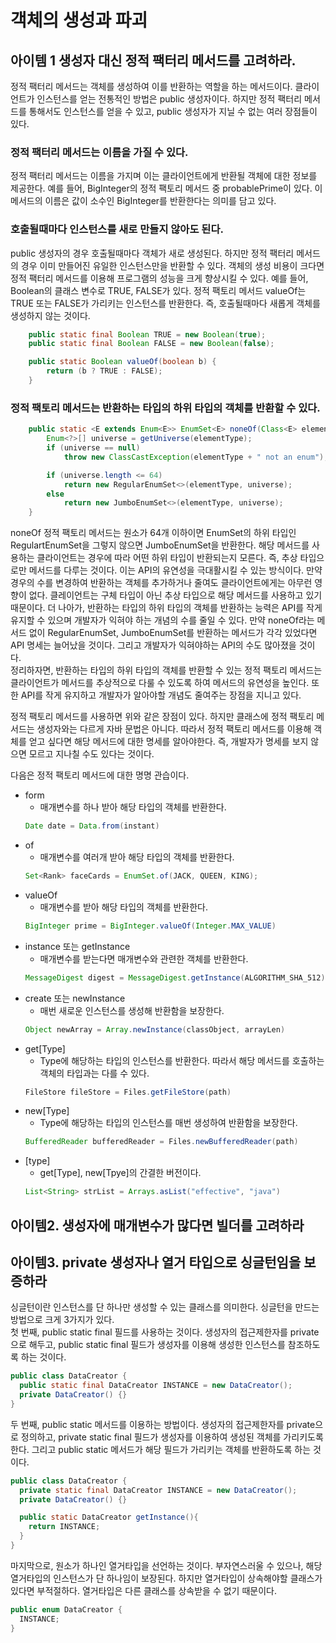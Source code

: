 # 객체의 생성과 파괴
## 아이템 1 생성자 대신 정적 팩터리 메서드를 고려하라.
정적 팩터리 메서드는 객체를 생성하여 이를 반환하는 역할을 하는 메서드이다. 클라이언트가 인스턴스를 얻는 전통적인 방법은 public 생성자이다. 하지만 정적 팩터리 메서드를 통해서도 인스턴스를 얻을 수 있고, public 생성자가 지닐 수 없는 여러 장점들이 있다.  
### 정적 팩터리 메서드는 이름을 가질 수 있다.
정적 팩터리 메서드는 이름을 가지며 이는 클라이언트에게 반환될 객체에 대한 정보를 제공한다. 예를 들어, BigInteger의 정적 팩토리 메서드 중 probablePrime이 있다. 이 메서드의 이름은 값이 소수인 BigInteger를 반환한다는 의미를 담고 있다.
### 호출될때마다 인스턴스를 새로 만들지 않아도 된다.  
public 생성자의 경우 호출될때마다 객체가 새로 생성된다. 하지만 정적 팩터리 메서드의 경우 이미 만들어진 유일한 인스턴스만을 반환할 수 있다. 객체의 생성 비용이 크다면 정적 팩터리 메서드를 이용해 프로그램의 성능을 크게 향상시킬 수 있다. 예를 들어, Boolean의 클래스 변수로 TRUE, FALSE가 있다. 정적 팩토리 메서드 valueOf는 TRUE 또는 FALSE가 가리키는 인스턴스를 반환한다. 즉, 호출될때마다 새롭게 객체를 생성하지 않는 것이다. 
```java
    public static final Boolean TRUE = new Boolean(true);
    public static final Boolean FALSE = new Boolean(false);

    public static Boolean valueOf(boolean b) {
        return (b ? TRUE : FALSE);
    }
``` 
  
### 정적 팩토리 메서드는 반환하는 타입의 하위 타입의 객체를 반환할 수 있다. 
```java
    public static <E extends Enum<E>> EnumSet<E> noneOf(Class<E> elementType) {
        Enum<?>[] universe = getUniverse(elementType);
        if (universe == null)
            throw new ClassCastException(elementType + " not an enum");

        if (universe.length <= 64)
            return new RegularEnumSet<>(elementType, universe);
        else
            return new JumboEnumSet<>(elementType, universe);
    }
```
noneOf 정적 팩토리 메서드는 원소가 64개 이하이면 EnumSet<E>의 하위 타입인 RegulartEnumSet을 그렇지 않으면 JumboEnumSet을 반환한다. 해당 메서드를 사용하는 클라이언트는 경우에 따라 어떤 하위 타입이 반환되는지 모른다. 즉, 추상 타입으로만 메서드를 다루는 것이다. 이는 API의 유연성을 극대활시킬 수 있는 방식이다. 만약 경우의 수를 변경하여 반환하는 객체를 추가하거나 줄여도 클라이언트에게는 아무런 영향이 없다. 클레이언트는 구체 타입이 아닌 추상 타입으로 해당 메서드를 사용하고 있기 때문이다. 더 나아가, 반환하는 타입의 하위 타입의 객체를 반환하는 능력은 API를 작게 유지할 수 있으며 개발자가 익혀야 하는 개념의 수를 줄일 수 있다. 만약 noneOf라는 메서드 없이 RegularEnumSet, JumboEnumSet를 반환하는 메서드가 각각 있었다면 API 명세는 늘어났을 것이다. 그리고 개발자가 익혀야하는 API의 수도 많아졌을 것이다.  
정리하자면, 반환하는 타입의 하위 타입의 객체를 반환할 수 있는 정적 팩토리 메서드는 클라이언트가 메서드를 추상적으로 다룰 수 있도록 하여 메서드의 유연성을 높인다. 또한 API를 작게 유지하고 개발자가 알아야할 개념도 줄여주는 장점을 지니고 있다.  

정적 팩토리 메서드를 사용하면 위와 같은 장점이 있다. 하지만 클래스에 정적 팩토리 메서드는 생성자와는 다르게 자바 문법은 아니다. 따라서 정적 팩토리 메서드를 이용해 객체를 얻고 싶다면 해당 메서드에 대한 명세를 알아야한다. 즉, 개발자가 명세를 보지 않으면 모르고 지나칠 수도 있다는 것이다.  

다음은 정적 팩토리 메서드에 대한 명명 관습이다.
- form
  - 매개변수를 하나 받아 해당 타입의 객체를 반환한다.
  ```java
  Date date = Data.from(instant)
  ```
- of
  - 매개변수를 여러개 받아 해당 타입의 객체를 반환한다.
  ```java
  Set<Rank> faceCards = EnumSet.of(JACK, QUEEN, KING);
  ```
- valueOf
  - 매개변수를 받아 해당 타입의 객체를 반환한다.
  ```java
  BigInteger prime = BigInteger.valueOf(Integer.MAX_VALUE)
  ```
- instance 또는 getInstance
  - 매개변수를 받는다면 매개변수와 관련한 객체를 반환한다.
  ```java
  MessageDigest digest = MessageDigest.getInstance(ALGORITHM_SHA_512)
  ```
- create 또는 newInstance
  - 매번 새로운 인스턴스를 생성해 반환함을 보장한다.
  ```java
  Object newArray = Array.newInstance(classObject, arrayLen)
  ```
- get[Type]
  - Type에 해당하는 타입의 인스턴스를 반환한다. 따라서 해당 메서드를 호출하는 객체의 타입과는 다를 수 있다.
  ```java
  FileStore fileStore = Files.getFileStore(path)
  ```
- new[Type]
  - Type에 해당하는 타입의 인스턴스를 매번 생성하여 반환함을 보장한다.
  ```java
  BufferedReader bufferedReader = Files.newBufferedReader(path)
  ```
- [type]
  - get[Type], new[Tpye]의 간결한 버전이다.
  ```java
  List<String> strList = Arrays.asList("effective", "java")
  ```


## 아이템2. 생성자에 매개변수가 많다면 빌더를 고려하라
## 아이템3. private 생성자나 열거 타입으로 싱글턴임을 보증하라
싱글턴이란 인스턴스를 단 하나만 생성할 수 있는 클래스를 의미한다. 싱글턴을 만드는 방법으로 크게 3가지가 있다.  
첫 번째, public static final 필드를 사용하는 것이다. 생성자의 접근제한자를 private으로 해두고, public static final 필드가 생성자를 이용해 생성한 인스턴스를 참조하도록 하는 것이다.
```java
public class DataCreator {
  public static final DataCreator INSTANCE = new DataCreator();
  private DataCreator() {}
}
```
두 번째, public static 메서드를 이용하는 방법이다. 생성자의 접근제한자를 private으로 정의하고, private static final 필드가 생성자를 이용하여 생성된 객체를 가리키도록 한다. 그리고 public static 메서드가 해당 필드가 가리키는 객체를 반환하도록 하는 것이다.
```java
public class DataCreator {
  private static final DataCreator INSTANCE = new DataCreator();
  private DataCreator() {}

  public static DataCreator getInstance(){
    return INSTANCE;
  }
}
```
마지막으로, 원소가 하나인 열거타입을 선언하는 것이다. 부자연스러울 수 있으나, 해당 열거타입의 인스턴스가 단 하나임이 보장된다. 하지만 열거타입이 상속해야할 클래스가 있다면 부적절하다. 열거타입은 다른 클래스를 상속받을 수 없기 때문이다.
```java
public enum DataCreator {
  INSTANCE;
}
```